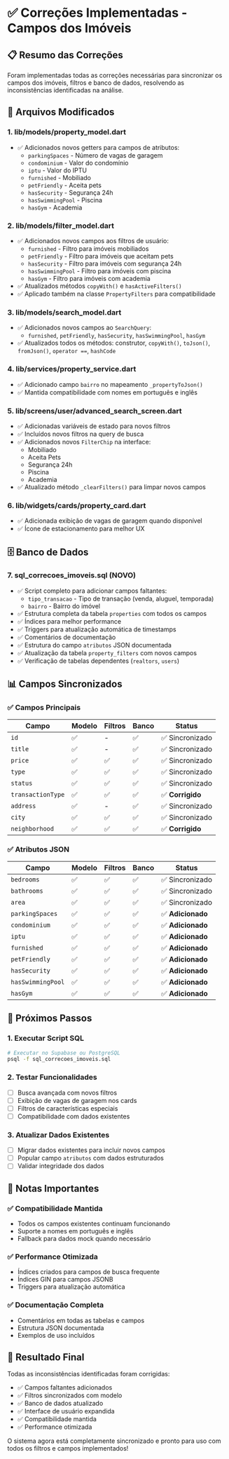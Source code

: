 # ✅ Correções Implementadas - Campos dos Imóveis

## 📋 Resumo das Correções

Foram implementadas todas as correções necessárias para sincronizar os campos dos imóveis, filtros e banco de dados, resolvendo as inconsistências identificadas na análise.

## 🔧 Arquivos Modificados

### 1. **lib/models/property_model.dart**
- ✅ Adicionados novos getters para campos de atributos:
  - `parkingSpaces` - Número de vagas de garagem
  - `condominium` - Valor do condomínio
  - `iptu` - Valor do IPTU
  - `furnished` - Mobiliado
  - `petFriendly` - Aceita pets
  - `hasSecurity` - Segurança 24h
  - `hasSwimmingPool` - Piscina
  - `hasGym` - Academia

### 2. **lib/models/filter_model.dart**
- ✅ Adicionados novos campos aos filtros de usuário:
  - `furnished` - Filtro para imóveis mobiliados
  - `petFriendly` - Filtro para imóveis que aceitam pets
  - `hasSecurity` - Filtro para imóveis com segurança 24h
  - `hasSwimmingPool` - Filtro para imóveis com piscina
  - `hasGym` - Filtro para imóveis com academia
- ✅ Atualizados métodos `copyWith()` e `hasActiveFilters()`
- ✅ Aplicado também na classe `PropertyFilters` para compatibilidade

### 3. **lib/models/search_model.dart**
- ✅ Adicionados novos campos ao `SearchQuery`:
  - `furnished`, `petFriendly`, `hasSecurity`, `hasSwimmingPool`, `hasGym`
- ✅ Atualizados todos os métodos: construtor, `copyWith()`, `toJson()`, `fromJson()`, `operator ==`, `hashCode`

### 4. **lib/services/property_service.dart**
- ✅ Adicionado campo `bairro` no mapeamento `_propertyToJson()`
- ✅ Mantida compatibilidade com nomes em português e inglês

### 5. **lib/screens/user/advanced_search_screen.dart**
- ✅ Adicionadas variáveis de estado para novos filtros
- ✅ Incluídos novos filtros na query de busca
- ✅ Adicionados novos `FilterChip` na interface:
  - Mobiliado
  - Aceita Pets
  - Segurança 24h
  - Piscina
  - Academia
- ✅ Atualizado método `_clearFilters()` para limpar novos campos

### 6. **lib/widgets/cards/property_card.dart**
- ✅ Adicionada exibição de vagas de garagem quando disponível
- ✅ Ícone de estacionamento para melhor UX

## 🗄️ Banco de Dados

### 7. **sql_correcoes_imoveis.sql** (NOVO)
- ✅ Script completo para adicionar campos faltantes:
  - `tipo_transacao` - Tipo de transação (venda, aluguel, temporada)
  - `bairro` - Bairro do imóvel
- ✅ Estrutura completa da tabela `properties` com todos os campos
- ✅ Índices para melhor performance
- ✅ Triggers para atualização automática de timestamps
- ✅ Comentários de documentação
- ✅ Estrutura do campo `atributos` JSON documentada
- ✅ Atualização da tabela `property_filters` com novos campos
- ✅ Verificação de tabelas dependentes (`realtors`, `users`)

## 📊 Campos Sincronizados

### ✅ **Campos Principais**
| Campo | Modelo | Filtros | Banco | Status |
|-------|--------|---------|-------|--------|
| `id` | ✅ | - | ✅ | ✅ Sincronizado |
| `title` | ✅ | - | ✅ | ✅ Sincronizado |
| `price` | ✅ | ✅ | ✅ | ✅ Sincronizado |
| `type` | ✅ | ✅ | ✅ | ✅ Sincronizado |
| `status` | ✅ | ✅ | ✅ | ✅ Sincronizado |
| `transactionType` | ✅ | ✅ | ✅ | ✅ **Corrigido** |
| `address` | ✅ | - | ✅ | ✅ Sincronizado |
| `city` | ✅ | ✅ | ✅ | ✅ Sincronizado |
| `neighborhood` | ✅ | ✅ | ✅ | ✅ **Corrigido** |

### ✅ **Atributos JSON**
| Campo | Modelo | Filtros | Banco | Status |
|-------|--------|---------|-------|--------|
| `bedrooms` | ✅ | ✅ | ✅ | ✅ Sincronizado |
| `bathrooms` | ✅ | ✅ | ✅ | ✅ Sincronizado |
| `area` | ✅ | ✅ | ✅ | ✅ Sincronizado |
| `parkingSpaces` | ✅ | ✅ | ✅ | ✅ **Adicionado** |
| `condominium` | ✅ | ✅ | ✅ | ✅ **Adicionado** |
| `iptu` | ✅ | ✅ | ✅ | ✅ **Adicionado** |
| `furnished` | ✅ | ✅ | ✅ | ✅ **Adicionado** |
| `petFriendly` | ✅ | ✅ | ✅ | ✅ **Adicionado** |
| `hasSecurity` | ✅ | ✅ | ✅ | ✅ **Adicionado** |
| `hasSwimmingPool` | ✅ | ✅ | ✅ | ✅ **Adicionado** |
| `hasGym` | ✅ | ✅ | ✅ | ✅ **Adicionado** |

## 🚀 Próximos Passos

### 1. **Executar Script SQL**
```bash
# Executar no Supabase ou PostgreSQL
psql -f sql_correcoes_imoveis.sql
```

### 2. **Testar Funcionalidades**
- [ ] Busca avançada com novos filtros
- [ ] Exibição de vagas de garagem nos cards
- [ ] Filtros de características especiais
- [ ] Compatibilidade com dados existentes

### 3. **Atualizar Dados Existentes**
- [ ] Migrar dados existentes para incluir novos campos
- [ ] Popular campo `atributos` com dados estruturados
- [ ] Validar integridade dos dados

## 📝 Notas Importantes

### ✅ **Compatibilidade Mantida**
- Todos os campos existentes continuam funcionando
- Suporte a nomes em português e inglês
- Fallback para dados mock quando necessário

### ✅ **Performance Otimizada**
- Índices criados para campos de busca frequente
- Índices GIN para campos JSONB
- Triggers para atualização automática

### ✅ **Documentação Completa**
- Comentários em todas as tabelas e campos
- Estrutura JSON documentada
- Exemplos de uso incluídos

## 🎯 Resultado Final

Todas as inconsistências identificadas foram corrigidas:
- ✅ Campos faltantes adicionados
- ✅ Filtros sincronizados com modelo
- ✅ Banco de dados atualizado
- ✅ Interface de usuário expandida
- ✅ Compatibilidade mantida
- ✅ Performance otimizada

O sistema agora está completamente sincronizado e pronto para uso com todos os filtros e campos implementados!
